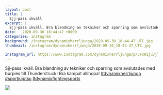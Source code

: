 ```yaml
---
layout: post
title: |
  Sjj-pass ikväll
excerpt: |
  Sjj-pass ikväll. Bra blandning av tekniker och sparring som avslutades med burpies till Thunderstruck! Bra kämpat allihopa!   
date:   2020-09-30 18:44:47 +0000
categories: instagram
background: /instagram/dynamixherrljunga/2020-09-30_18-44-47_UTC.jpg
thumbnail: /instagram/dynamixherrljunga/2020-09-30_18-44-47_UTC.jpg

instagram_url: https://www.instagram.com/dynamixherrljunga/p/CFxW1juJjlu
---
```

Sjj-pass ikväll. Bra blandning av tekniker och sparring som avslutades med burpies till Thunderstruck! Bra kämpat allihopa! [#dynamixherrljunga](https://www.instagram.com/explore/tags/dynamixherrljunga/) [#sportjujutsu](https://www.instagram.com/explore/tags/sportjujutsu/) [#dynamixfightingsports](https://www.instagram.com/explore/tags/dynamixfightingsports/)



<img src='{{ site.baseurl }}/instagram/dynamixherrljunga/2020-09-30_18-44-47_UTC.jpg' class='img-fluid' />
